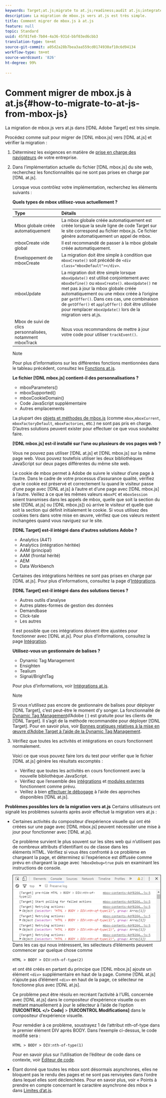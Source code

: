 ```yaml
---
keywords: Target;at.js;migrate to at.js;readiness;audit at.js;integrate at.js
description: La migration de mbox.js vers at.js est très simple.
title: Comment migrer de mbox.js à at.js
feature: null
topic: Standard
uuid: 45f81fe8-7b04-4a36-931d-bbf03ed6cbb3
translation-type: tm+mt
source-git-commit: a05d2a28b7bea3aa559cd0174930af10c6d94134
workflow-type: tm+mt
source-wordcount: '826'
ht-degree: 99%

---
```



# Comment migrer de mbox.js à at.js{#how-to-migrate-to-at-js-from-mbox-js}

La migration de mbox.js vers at.js dans [!DNL Adobe Target] est très simple.

Procédez comme suit pour migrer de [!DNL mbox.js] vers [!DNL at.js] et vérifier la migration :

1. Déterminez les exigences en matière de [prise en charge des navigateurs](/help/c-implementing-target/c-considerations-before-you-implement-target/supported-browsers.md#reference_01B4BF99E7D545A7998773202A2F6100) de votre entreprise.
1. Dans l’implémentation actuelle du fichier [!DNL mbox.js] du site web, recherchez les fonctionnalités qui ne sont pas prises en charge par [!DNL at.js].

   Lorsque vous contrôlez votre implémentation, recherchez les éléments suivants :

   **Quels types de mbox utilisez-vous actuellement ?**

   | Type | Détails |
   |--- |--- |
   | Mbox globale créée automatiquement | La mbox globale créée automatiquement est créée lorsque la seule ligne de code Target sur le site correspond au fichier mbox.js. Ce fichier génère automatiquement un appel de mbox. |
   | mboxCreate vide global | Il est recommandé de passer à la mbox globale créée automatiquement. |
   | Enveloppement de mboxCreate | La migration doit être simple à condition que `mboxCreate()` soit précédé de `<div class="mboxDefault"></div>`. |
   | mboxUpdate | La migration doit être simple lorsque `mboxUpdate()` est utilisé conjointement avec `mboxDefine()` ou `mboxCreate()`. `mboxUpdate()` ne met pas à jour la mbox globale créée automatiquement ou une mbox créée à l’origine par `getOffer()`. Dans ces cas, une combinaison de `getOffer()` et `applyOffer()` doit être utilisée pour remplacer `mboxUpdate()` lors de la migration vers at.js. |
   | Mbox de suivi de clics personnalisées, notamment mboxTrack | Nous vous recommandons de mettre à jour votre code pour utiliser `trackEvent()`. |

   >[!NOTE]
   >
   >Pour plus d’informations sur les différentes fonctions mentionnées dans le tableau précédent, consultez les [Fonctions at.js](/help/c-implementing-target/c-implementing-target-for-client-side-web/cmp-atjs-functions.md).

   **Le fichier [!DNL mbox.js] contient-il des personnalisations ?**

   * mboxParameters()
   * mboxSupported()
   * mboxCookieDomain()
   * Code JavaScript supplémentaire
   * Autres emplacements

   La plupart des [objets et méthodes de mbox.js](/help/c-target/c-visitor-profile/variables-profiles-parameters-methods.md#section_8C78059D15D9452F95636A5640188537) (comme `mbox`,`mboxCurrent`, `mboxFactoryDefault`, `mboxFactories`, etc.) ne sont pas pris en charge. D’autres solutions peuvent exister pour effectuer ce que vous souhaitez faire.

   **[!DNL mbox.js] est-il installé sur l’une ou plusieurs de vos pages web ?**

   Vous ne pouvez pas utiliser [!DNL at.js] et [!DNL mbox.js] sur la même page web. Vous pouvez toutefois utiliser les deux bibliothèques JavaScript sur deux pages différentes du même site web.

   Le cookie de mbox permet à Adobe de suivre le visiteur d’une page à l’autre. Dans le cadre de votre processus d’assurance qualité, vérifiez que le cookie est préservé et correctement lu quand le visiteur passe d’une page avec [!DNL at.js] à l’autre et d’une page avec [!DNL mbox.js] à l’autre. Veillez à ce que les mêmes valeurs `mboxPC` et `mboxSession` soient transmises dans les appels de mbox, quelle que soit la section du site ([!DNL at.js] ou [!DNL mbox.js]) où arrive le visiteur et quelle que soit la section qui définit initialement le cookie. Si vous utilisez des cookies tiers dans votre mise en œuvre, vérifiez que ces valeurs restent inchangées quand vous naviguez sur le site.

   **[!DNL Target] est-il intégré dans d’autres solutions Adobe ?**

   * Analytics (A4T)
   * Analytics (intégration héritée)
   * AAM (principal)
   * AAM (frontal hérité)
   * AEM
   * Data Workbench

   Certaines des intégrations héritées ne sont pas prises en charge par [!DNL at.js]. Pour plus d’informations, consultez la page d’[Intégrations](/help/c-implementing-target/c-implementing-target-for-client-side-web/c-how-atjs-works/target-atjs-integrations.md#concept_C100BC4F073C4B57A608B309D0157B39).

   **[!DNL Target] est-il intégré dans des solutions tierces ?**

   * Autres outils d’analyse
   * Autres plates-formes de gestion des données
   * Demandbase
   * Click-tale
   * Les autres

   Il est possible que ces intégrations doivent être ajustées pour fonctionner avec [!DNL at.js]. Pour plus d’informations, consultez la page [Intégration](/help/c-implementing-target/c-implementing-target-for-client-side-web/c-how-atjs-works/target-atjs-integrations.md#concept_C100BC4F073C4B57A608B309D0157B39).

   **Utilisez-vous un gestionnaire de balises ?**

   * Dynamic Tag Management
   * Ensighten
   * Tealium
   * Signal/BrightTag

   Pour plus d’informations, voir [Intégrations at.js](/help/c-implementing-target/c-implementing-target-for-client-side-web/c-how-atjs-works/target-atjs-integrations.md#concept_C100BC4F073C4B57A608B309D0157B39).

   >[!NOTE]
   >
   >Si vous n’utilisez pas encore de gestionnaire de balises pour déployer [!DNL Target], c’est peut-être le moment d’y songer. La fonctionnalité de [Dynamic Tag Management](https://dtm.adobe.com)d’Adobe ( ) est gratuite pour les clients de [!DNL Target]. Il s’agit de la méthode recommandée pour déployer [!DNL Target]. Pour en savoir plus, voir [Bonnes pratiques relatives à la mise en œuvre d’Adobe Target à l’aide de la Dynamic Tag Management](https://experienceleague.adobe.com/docs/dtm/implementing/overview.html).

1. Vérifiez que toutes les activités et intégrations en cours fonctionnent normalement.

   Voici ce que vous pouvez faire lors du test pour vérifier que le fichier [!DNL at.js] génère les résultats escomptés :

   * Vérifiez que toutes les activités en cours fonctionnent avec la nouvelle bibliothèque JavaScript.
   * Vérifiez que l’ensemble des [intégrations](/help/c-implementing-target/c-implementing-target-for-client-side-web/c-how-atjs-works/target-atjs-integrations.md#concept_C100BC4F073C4B57A608B309D0157B39) et [modules externes](/help/c-implementing-target/c-implementing-target-for-client-side-web/t-mbox-download/c-target-atjs-implementation/target-atjs-plugins.md#concept_F5D4C0A4DACF41409CC42FDD93B13FAF) fonctionnent comme prévu.
   * Veillez à bien [effectuer le débogage](/help/c-implementing-target/c-implementing-target-for-client-side-web/c-target-debugging-atjs/target-debugging-atjs.md#concept_CAE591DA8C404C22917584ECD4F7494F) à l’aide des approches disponibles [!DNL at.js].

**Problèmes possibles lors de la migration vers at.js** Certains utilisateurs ont signalé les problèmes suivants après avoir effectué la migration vers at.js :

* Certaines activités du compositeur d’expérience visuelle qui ont été créées sur une page avec [!DNL mbox.js] peuvent nécessiter une mise à jour pour fonctionner avec [!DNL at.js].

   Ce problème survient le plus souvent sur les sites web qui n’utilisent pas de nombreux attributs d’identifiant ou de classe dans les éléments HTML. Vérifiez si vous êtes confronté à ce problème en chargeant la page, et déterminez si l’expérience est diffusée comme prévu en chargeant la page avec `?mboxDebug=true` puis en examinant les instructions de console.

   ![](assets/mboxdebug.png)
Dans les cas qui nous intéressent, les sélecteurs d’éléments peuvent commencer par quelque chose comme

   ```
   HTML > BODY > DIV:nth-of-type(2)
   ```

   et ont été créés en partant du principe que [!DNL mbox.js] ajoute un élément `<div>` supplémentaire en haut de la page. Comme [!DNL at.js] n’ajoute pas d’élément `<div>` en haut de la page, ce sélecteur ne fonctionne plus avec [!DNL at.js].

   Ce problème peut être résolu en recréant l’activité à l’URL concernée avec [!DNL at.js] dans le compositeur d’expérience visuelle ou en mettant manuellement à jour le sélecteur à l’aide de l’option **[!UICONTROL &lt;/> Code]** > **[!UICONTROL Modifications]** dans le compositeur d’expérience visuelle.

   Pour remédier à ce problème, soustrayez 1 de l’attribut nth-of-type dans le premier élément DIV après BODY. Dans l’exemple ci-dessus, le code modifié sera :

   ```
   HTML > BODY > DIV:nth-of-type(1)
   ```

   Pour en savoir plus sur l’utilisation de l’éditeur de code dans ce contexte, voir [Éditeur de code](/help/c-experiences/c-visual-experience-composer/c-vec-code-editor/vec-code-editor.md#concept_B3A6E9EE3A60406DB640E205EA1745B5).

* Étant donné que toutes les mbox sont désormais asynchrones, elles ne bloquent pas le rendu des pages et ne sont pas renvoyées dans l’ordre dans lequel elles sont déclenchées. Pour en savoir plus, voir « Points à prendre en compte concernant le caractère asynchrone des mbox » dans [Limites d’at.js](/help/c-implementing-target/c-implementing-target-for-client-side-web/t-mbox-download/c-target-atjs-implementation/target-atjs-limitations.md#concept_FA99E4D6EC274552BF45E01AFB76CCAE).
